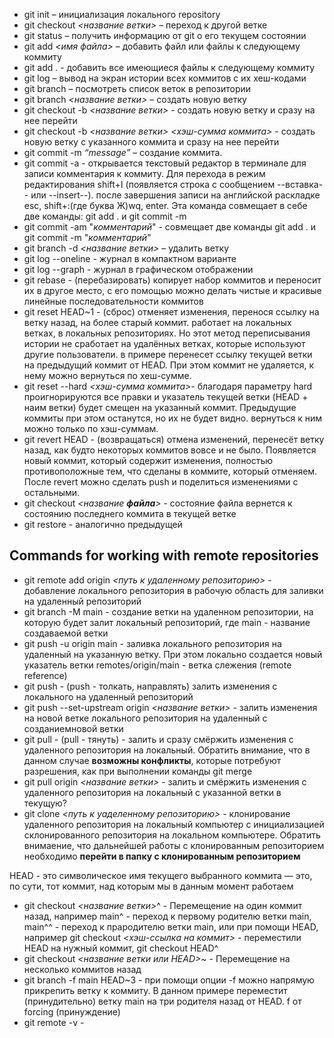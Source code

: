 * git init – инициализация локального repository
* git checkout *<название ветки>* – переход к другой ветке
* git status – получить информацию от git о его текущем состоянии
* git add *<имя файла>* – добавить файл или файлы к следующему коммиту
* git add . - добавить все имеющиеся файлы к следующему коммиту
* git log – вывод на экран истории всех коммитов с их хеш-кодами
* git branch – посмотреть список веток в репозитории
* git branch *<название ветки>* – создать новую ветку
* git checkout -b *<название ветки>* - создать новую ветку и сразу на нее перейти
* git checkout -b *<название ветки>* *<хэш-сумма коммита>* - создать новую ветку с указанного коммита и сразу на нее перейти
* git commit -m *“message”* – создание коммита.
* git commit -a - открывается текстовый редактор в терминале для записи комментария к коммиту. Для перехода в режим редактирования shift+I (появляется строка с сообщением --вставка-- или --insert--). после завершения записи на английской раскладке esc, shift+:(где буква Ж)wq, enter. Эта команда совмещает в себе две команды: git add . и git commit -m
* git commit -am "*комментарий*" - совмещает две команды git add . и git commit -m "*комментарий*"
* git branch -d *<название ветки>* – удалить ветку
* git log --oneline - журнал в компактном варианте
* git log --graph - журнал в графическом отображении
* git rebase - (перебазировать) копирует набор коммитов и переносит их в другое место, c его помощью можно делать чистые и красивые линейные последовательности коммитов
* git reset HEAD~1 - (сброс) отменяет изменения, перенося ссылку на ветку назад, на более старый коммит. работает на локальных ветках, в локальных репозиториях. Но этот метод переписывания истории не сработает на удалённых ветках, которые используют другие пользователи. в примере перенесет ссылку текущей ветки на предыдущий коммит от HEAD. При этом коммит не удаляется, к нему можно вернуться по хеш-сумме.
* git reset --hard *<хэш-сумма коммита>*- благодаря параметру hard проигнорируются все правки и указатель текущей ветки (HEAD + наим ветки) будет смещен на указанный коммит. Предыдущие коммиты при этом останутся, но их не будет видно. вернуться к ним можно только по хэш-суммам.
* git revert HEAD - (возвращаться) отмена изменений, перенесёт ветку назад, как будто некоторых коммитов вовсе и не было. Появляется новый коммит, который содержит изменения, полностью противоположные тем, что сделаны в коммите, который отменяем. После revert можно сделать push и поделиться изменениями с остальными.
* git checkout *<название **файла**>* - состояние файла вернется к состоянию последнего коммита в текущей ветке
* git restore - аналогично предыдущей
## Commands for working with remote repositories
* git remote add origin *<путь к удаленному репозиторию>* - добавление локального репозитория в рабочую область для заливки на удаленный репозиторий 
* git branch -M main - создание ветки на удаленном репозитории, на которую будет залит локальный репозиторий, где main - название создаваемой ветки
* git push -u origin main - заливка локального репозитория на удаленный на указанную ветку. При этом локально создается новый указатель ветки remotes/origin/main - ветка слежения (remote reference)
* git push - (push - толкать, направлять) залить изменения с локального на удаленный репозиторий
* git push --set-upstream origin *<название ветки>* - залить изменения на новой ветке локального репозитория на удаленный с созданиемновой ветки
* git pull - (pull - тянуть) - залить и сразу смёржить изменения с удаленного репозитория на локальный. Обратить внимание, что в данном случае **возможны конфликты**, которые потребуют разрешения, как при выполнении команды git merge
* git pull origin *<название ветки>* - залить и смёржить изменения с удаленного репозитория на локальный с указанной ветки в текущую?
* git clone *<путь к уаделенному репозиторию>* - клонирование удаленного репозитория на локальный компьютер с инициализацией склонированного репозитория на локальном компьютере. Обратить внимаение, что дальнейшей работы с клонированным репозиторием необходимо **перейти в папку с клонированным репозиторием**

HEAD - это символическое имя текущего выбранного коммита — это, по сути, тот коммит, над которым мы в данным момент работаем
* git checkout *<название ветки>*^ - Перемещение на один коммит назад, например main^ - переход к первому родителю ветки main, main^^ - переход к прародителю ветки main, или при помощи HEAD, например git checkout *<хэш-ссылка на коммит>* - переместили HEAD на нужный коммит, git checkout HEAD^
* git checkout *<название ветки или HEAD>*~*<num>* - Перемещение на несколько коммитов назад
* git branch -f main HEAD~3 - при помощи опции -f можно напрямую прикрепить ветку к коммиту. В данном примере переместит (принудительно) ветку main на три родителя назад от HEAD. f от forcing (принуждение)
* git remote -v - 

